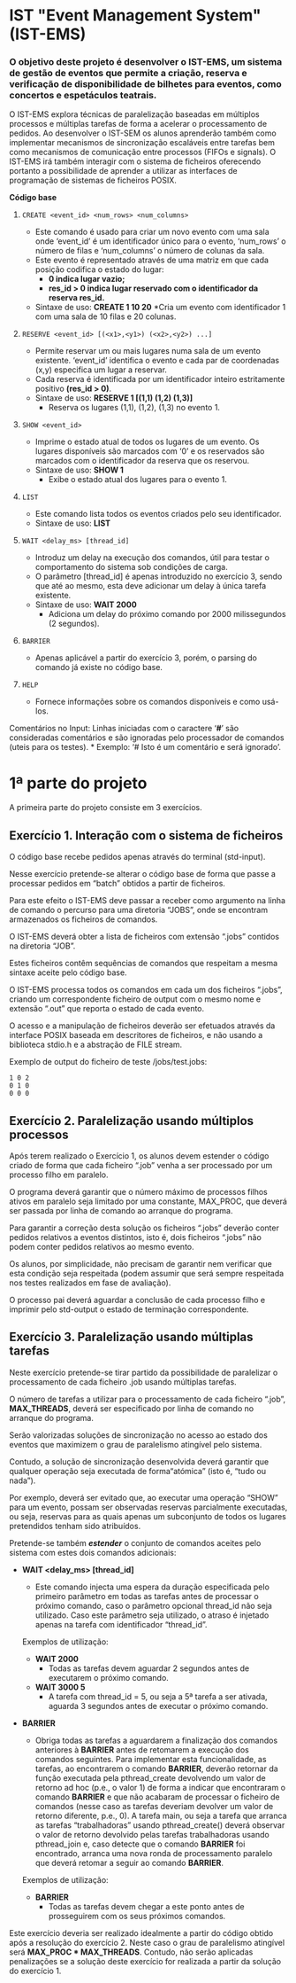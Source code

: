 # IST "Event Management System" (IST-EMS)

### O objetivo deste projeto é desenvolver o IST-EMS, um sistema de gestão de eventos que permite a criação, reserva e verificação de disponibilidade de bilhetes para eventos, como concertos e espetáculos teatrais.

O IST-EMS explora técnicas de paralelização baseadas em múltiplos processos e múltiplas tarefas de forma a acelerar o processamento de pedidos.
Ao desenvolver o IST-SEM os alunos aprenderão também como implementar mecanismos de sincronização escaláveis entre tarefas bem como mecanismos de comunicação entre processos (FIFOs e signals).
O IST-EMS irá também interagir com o sistema de ficheiros oferecendo portanto a possibilidade de aprender a utilizar as interfaces de programação de sistemas de ficheiros POSIX.

**Código base**

1. `CREATE <event_id> <num_rows> <num_columns>`
    * Este comando é usado para criar um novo evento com uma sala onde ‘event_id’ é um identificador único para o evento, ‘num_rows’ o número de filas e ‘num_columns’ o número de colunas da sala.
    * Este evento é representado através de uma matriz em que cada posição codifica o estado do lugar:
        * **0 indica lugar vazio;**
        * **res_id > 0 indica lugar reservado com o identificador da reserva res_id.**
    * Sintaxe de uso: **CREATE 1 10 20**
        *Cria um evento com identificador 1 com uma sala de 10 filas e 20 colunas.

2. `RESERVE <event_id> [(<x1>,<y1>) (<x2>,<y2>) ...]`
    * Permite reservar um ou mais lugares numa sala de um evento existente. 
    ‘event_id’ identifica o evento e cada par de coordenadas (x,y) especifica um lugar a reservar.
    * Cada reserva é identificada por um identificador inteiro estritamente positivo **(res_id > 0)**.
    * Sintaxe de uso: **RESERVE 1 [(1,1) (1,2) (1,3)]**
        * Reserva os lugares (1,1), (1,2), (1,3) no evento 1.

3. `SHOW <event_id>`
    * Imprime o estado atual de todos os lugares de um evento. 
    Os lugares disponíveis são marcados com ‘0’ e os reservados são marcados com o identificador da reserva que os reservou.
    * Sintaxe de uso: **SHOW 1**
        * Exibe o estado atual dos lugares para o evento 1.

4. `LIST`
    * Este comando lista todos os eventos criados pelo seu identificador.
    * Sintaxe de uso: **LIST**

5. `WAIT <delay_ms> [thread_id]`
    * Introduz um delay na execução dos comandos, útil para testar o comportamento do sistema sob condições de carga.
    * O parâmetro [thread_id] é apenas introduzido no exercício 3, sendo que até ao mesmo, esta deve adicionar um delay à única tarefa existente.
    * Sintaxe de uso: **WAIT 2000**
        * Adiciona um delay do próximo comando por 2000 milissegundos (2 segundos).

6. `BARRIER`
    * Apenas aplicável a partir do exercício 3, porém, o parsing do comando já existe no código base.

7. `HELP`
    * Fornece informações sobre os comandos disponíveis e como usá-los.


Comentários no Input:
Linhas iniciadas com o caractere ‘**#**’ são consideradas comentários e são ignoradas pelo processador de comandos (uteis para os testes).
    * Exemplo: ‘# Isto é um comentário e será ignorado’.


# 1ª parte do projeto
A primeira parte do projeto consiste em 3 exercícios.

## Exercício 1. Interação com o sistema de ficheiros

O código base recebe pedidos apenas através do terminal (std-input). 

Nesse exercício pretende-se alterar o código base de forma que passe a processar pedidos em “batch” obtidos a partir de ficheiros.

Para este efeito o IST-EMS deve passar a receber como argumento na linha de comando o percurso para uma diretoria “JOBS”, onde se encontram armazenados os ficheiros de comandos.

O IST-EMS deverá obter a lista de ficheiros com extensão “.jobs” contidos na diretoria “JOB”.

Estes ficheiros contêm sequências de comandos que respeitam a mesma sintaxe aceite pelo código base.

O IST-EMS processa todos os comandos em cada um dos ficheiros “.jobs”, criando um correspondente ficheiro de output com o mesmo nome e extensão “.out” que reporta o estado de cada evento.

O acesso e a manipulação de ficheiros deverão ser efetuados através da interface POSIX baseada em descritores de ficheiros, e não usando a biblioteca stdio.h e a abstração de FILE stream.


Exemplo de output do ficheiro de teste /jobs/test.jobs:
```
1 0 2
0 1 0
0 0 0
```


## Exercício 2. Paralelização usando múltiplos processos

Após terem realizado o Exercício 1, os alunos devem estender o código criado de forma que cada ficheiro “.job” venha a ser processado por um processo filho em paralelo.

O programa deverá garantir que o número máximo de processos filhos ativos em paralelo seja limitado por uma constante, MAX_PROC, que deverá ser passada por linha de comando ao arranque do programa.

Para garantir a correção desta solução os ficheiros “.jobs” deverão conter pedidos relativos a eventos distintos, isto é, dois ficheiros “.jobs” não podem conter pedidos relativos ao mesmo evento.

Os alunos, por simplicidade, não precisam de garantir nem verificar que esta condição seja respeitada (podem assumir que será sempre respeitada nos testes realizados em fase de avaliação).

O processo pai deverá aguardar a conclusão de cada processo filho e imprimir pelo std-output o estado de terminação correspondente.



## Exercício 3. Paralelização usando múltiplas tarefas

Neste exercício pretende-se tirar partido da possibilidade de paralelizar o processamento de cada ficheiro .job usando múltiplas tarefas.

O número de tarefas a utilizar para o processamento de cada ficheiro “.job”, **MAX_THREADS**, deverá ser especificado por linha de comando no arranque do programa.

Serão valorizadas soluções de sincronização no acesso ao estado dos eventos que maximizem o grau de paralelismo atingível pelo sistema.

Contudo, a solução de sincronização desenvolvida deverá garantir que qualquer operação seja executada de forma“atómica” (isto é, “tudo ou nada”). 

Por exemplo, deverá ser evitado que, ao executar uma operação “SHOW” para um evento, possam ser observadas reservas parcialmente executadas, ou seja, reservas para as quais apenas um subconjunto de todos os lugares pretendidos tenham sido atribuídos.


Pretende-se também **_estender_** o conjunto de comandos aceites pelo sistema com estes dois comandos adicionais:

* **WAIT <delay_ms> [thread_id]** 
    * Este comando injecta uma espera da duração especificada pelo primeiro parâmetro em todas as tarefas antes de processar o próximo comando, caso o parâmetro opcional thread_id não seja utilizado. Caso este parâmetro seja utilizado, o atraso é injetado apenas na tarefa com identificador “thread_id”.

    Exemplos de utilização:
    * **WAIT 2000**
        * Todas as tarefas devem aguardar 2 segundos antes de executarem o próximo comando.
    * **WAIT 3000 5**
        * A tarefa com thread_id = 5, ou seja a 5ª tarefa a ser ativada, aguarda 3 segundos antes de executar o próximo comando.

* **BARRIER**
    * Obriga todas as tarefas a aguardarem a finalização dos comandos anteriores à **BARRIER** antes de retomarem a execução dos comandos seguintes.
    Para implementar esta funcionalidade, as tarefas, ao encontrarem o comando **BARRIER**, deverão retornar da função executada pela pthread_create devolvendo um valor de retorno ad hoc (p.e., o valor 1) de forma a indicar que encontraram o comando **BARRIER** e que não acabaram de processar o ficheiro de comandos (nesse caso as tarefas deveriam devolver um valor de retorno diferente, p.e., 0).
    A tarefa main, ou seja a tarefa que arranca as tarefas “trabalhadoras” usando pthread_create() deverá observar o valor de retorno devolvido pelas tarefas trabalhadoras usando pthread_join e, caso detecte que o comando **BARRIER** foi encontrado, arranca uma nova ronda de processamento paralelo que deverá retomar a seguir ao comando **BARRIER**.

    Exemplos de utilização:
    * **BARRIER**
        * Todas as tarefas devem chegar a este ponto antes de prosseguirem com os seus próximos comandos.


Este exercício deveria ser realizado idealmente a partir do código obtido após a resolução do exercício 2.
Neste caso o grau de paralelismo atingível será **MAX_PROC * MAX_THREADS**.
Contudo, não serão aplicadas penalizações se a solução deste exercício for realizada a partir da solução do exercício 1.